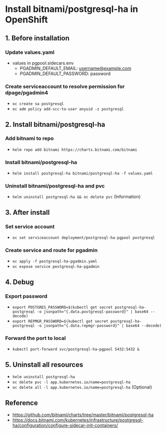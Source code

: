 # Install bitnami/postgresql-ha in OpenShift


## 1. Before installation

### Update values.yaml
- values in pgpool.sidecars.env
  - PGADMIN_DEFAULT_EMAIL: username@example.com
  - PGADMIN_DEFAULT_PASSWORD: password

### Create serviceaccount to resolve permission for dpage/pgadmin4
- `oc create sa postgresql`
- `oc adm policy add-scc-to-user anyuid -z postgresql`


## 2. Install bitnami/postgresql-ha

### Add bitnami to repo
- `helm repo add bitnami https://charts.bitnami.com/bitnami`

### Install bitnami/postgresql-ha
- `helm install postgresql-ha bitnami/postgresql-ha -f values.yaml`

### Uninstall bitnami/postgresql-ha and pvc
- `helm uninstall postgresql-ha && oc delete pvc` (Information)


## 3. After install

### Set service account
- `oc set serviceaccount deployment/postgresql-ha-pgpool postgresql`

### Create service and route for pgadmin
- `oc apply -f postgresql-ha-pgadmin.yaml`
- `oc expose service postgresql-ha-pgadmin`


## 4. Debug

### Export password
- `export POSTGRES_PASSWORD=$(kubectl get secret postgresql-ha-postgresql -o jsonpath="{.data.postgresql-password}" | base64 --decode)`
- `export REPMGR_PASSWORD=$(kubectl get secret postgresql-ha-postgresql -o jsonpath="{.data.repmgr-password}" | base64 --decode)`

### Forward the port to local
- `kubectl port-forward svc/postgresql-ha-pgpool 5432:5432 &`


## 5. Uninstall all resources
- `helm uninstall postgresql-ha`
- `oc delete pvc -l app.kubernetes.io/name=postgresql-ha`
- `oc delete all -l app.kubernetes.io/name=postgresql-ha` (Optional)


## Reference
- https://github.com/bitnami/charts/tree/master/bitnami/postgresql-ha
- https://docs.bitnami.com/kubernetes/infrastructure/postgresql-ha/configuration/configure-sidecar-init-containers/